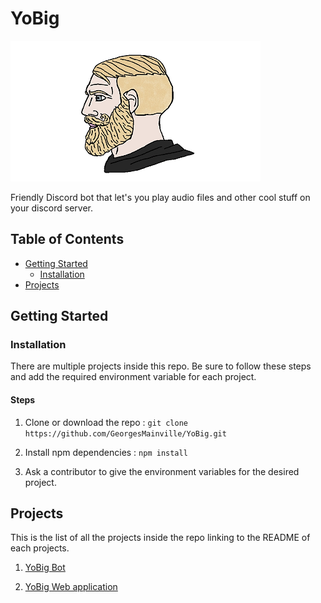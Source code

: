 # YoBig

<!-- PROJECT LOGO -->

![image info](./images/logo.png)

Friendly Discord bot that let's you play audio files and other cool stuff on your discord server.

<!-- TABLE OF CONTENTS -->
## Table of Contents

* [Getting Started](#getting-started)
  * [Installation](#installation)
* [Projects](#projects)

## Getting Started

### Installation

There are multiple projects inside this repo. Be sure to follow these steps and add the required environment variable for each project.

#### Steps

1. Clone or download the repo : ``git clone https://github.com/GeorgesMainville/YoBig.git``

2. Install npm dependencies : ``npm install``

3. Ask a contributor to give the environment variables for the desired project.

## Projects

This is the list of all the projects inside the repo linking to the README of each projects.

1. [YoBig Bot](./Bot/README.md)

2. [YoBig Web application](./WebApp/README.md)
